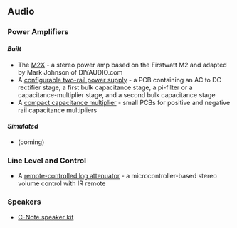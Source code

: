 ## Audio
	
### Power Amplifiers

#### _Built_
- The [M2X](https://jhnoel.github.io/elec/M2X/) - a stereo power amp based on the Firstwatt M2 and adapted by Mark Johnson of DIYAUDIO.com
- A [configurable two-rail power supply](https://jhnoel.github.io/elec/ctrps/) - a PCB containing an AC to DC rectifier stage, a first bulk capacitance stage, a pi-filter or a capacitance-multiplier stage, and a second bulk capacitance stage
- A [compact capacitance multiplier](https://jhnoel.github.io/elec/ccm/) - small PCBs for positive and negative rail capacitance multipliers

#### _Simulated_
- (coming)

### Line Level and Control
- A [remote-controlled log attenuator](https://jhnoel.github.io/elec/rcla/) - a microcontroller-based stereo volume control with IR remote	

### Speakers
- [C-Note speaker kit](https://jhnoel.github.io/elec/s/cnote/index.html)
